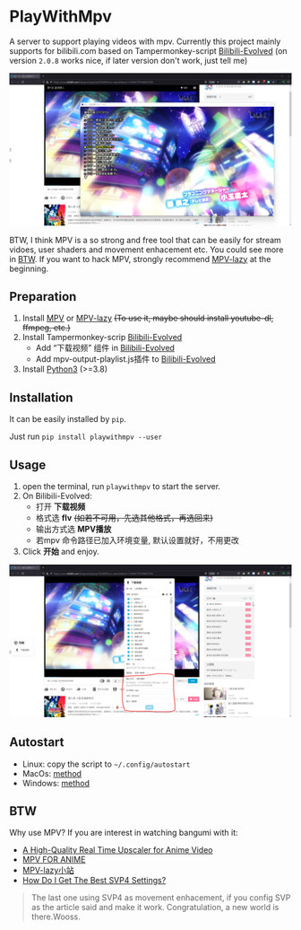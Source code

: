 # PlayWithMpv

A server to support playing videos with mpv. Currently this project mainly
supports for  bilibili.com based on Tampermonkey-script [Bilibili-Evolved](https://github.com/the1812/Bilibili-Evolved)
(on version `2.0.8` works nice, if later version don't work, just tell me)

![img](Screenshot1.png)

BTW, I think MPV is a so strong and free tool that can be easily for stream vidoes,
user shaders and movement enhacement etc. You could see more in [BTW](#org0e01e48).
If you want to hack MPV, strongly recommend  [MPV-lazy](https://github.com/hooke007/MPV_lazy) at the beginning.


<a id="orge980977"></a>

## Preparation

1.  Install [MPV](https://mpv.io/installation/) or [MPV-lazy](https://github.com/hooke007/MPV_lazy) <del>(To use it, maybe should install youtube-dl, ffmpeg, etc.)</del>
2.  Install Tampermonkey-scrip  [Bilibili-Evolved](https://github.com/the1812/Bilibili-Evolved)
    -   Add “下载视频” 组件 in  [Bilibili-Evolved](https://github.com/the1812/Bilibili-Evolved)
    -   Add mpv-output-playlist.js插件 to  [Bilibili-Evolved](https://github.com/the1812/Bilibili-Evolved)
3.  Install [Python3](https://www.python.org/downloads/) (>=3.8)


<a id="orgb7eeda9"></a>

## Installation

It can be easily installed by `pip`.

Just run `pip install playwithmpv --user`


<a id="orgaefa9fe"></a>

## Usage

1.  open the terminal, run `playwithmpv` to start the server.
2.  On Bilibili-Evolved:
    -   打开 **下载视频**
    -   格式选 **flv** <del>(如若不可用，先选其他格式，再选回来)</del>
    -   输出方式选 **MPV播放**
    -   若mpv 命令路径已加入环境变量, 默认设置就好，不用更改
3.  Click **开始** and enjoy.

![img](Screenshot2.png)


<a id="orgd2f3301"></a>

## Autostart

-   Linux: copy the script to `~/.config/autostart`
-   MacOs: [method](https://stackoverflow.com/questions/29338066/run-python-script-at-os-x-startup)
-   Windows: [method](https://stackoverflow.com/questions/4438020/how-to-start-a-python-file-while-windows-starts)


<a id="org0e01e48"></a>

## BTW

Why use MPV? If you are interest in watching bangumi with it:

-   [A High-Quality Real Time Upscaler for Anime Video](https://github.com/bloc97/Anime4K)
-   [MPV FOR ANIME](https://luukuton.fi/article/mpv-for-anime)
-   [MPV-lazy小站](https://hooke007.github.io/)
-   [How Do I Get The Best SVP4 Settings?](https://www.svp-team.com/forum/viewtopic.php?pid=61292)

> The last one using SVP4 as movement enhacement, if you config SVP as the article said and make it work.
> Congratulation, a new world is there.Wooss.
